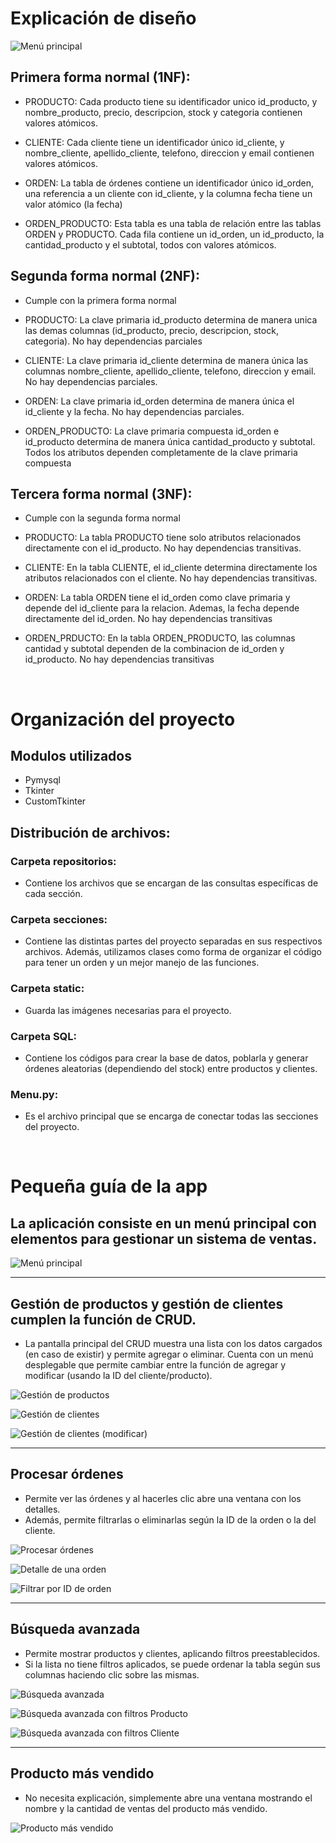 # Explicación de diseño

![Menú principal](./static/Diagrama.jpg)

## Primera forma normal (1NF):

- PRODUCTO: Cada producto tiene su identificador unico id_producto, y nombre_producto, precio, descripcion, stock y categoria contienen valores atómicos.

- CLIENTE: Cada cliente tiene un identificador único id_cliente, y nombre_cliente, apellido_cliente, telefono, direccion y email contienen valores atómicos.

- ORDEN: La tabla de órdenes contiene un identificador único id_orden, una referencia a un cliente con id_cliente, y la columna fecha tiene un valor atómico (la fecha)

- ORDEN_PRODUCTO: Esta tabla es una tabla de relación entre las tablas ORDEN y PRODUCTO. Cada fila contiene un id_orden, un id_producto, la cantidad_producto y el subtotal, todos con valores atómicos.

## Segunda forma normal (2NF):

- Cumple con la primera forma normal

- PRODUCTO: La clave primaria id_producto determina de manera unica las demas columnas (id_producto, precio, descripcion, stock, categoria). No hay dependencias parciales

- CLIENTE: La clave primaria id_cliente determina de manera única las columnas nombre_cliente, apellido_cliente, telefono, direccion y email. No hay dependencias parciales.

- ORDEN: La clave primaria id_orden determina de manera única el id_cliente y la fecha. No hay dependencias parciales.

- ORDEN_PRODUCTO: La clave primaria compuesta id_orden e id_producto determina de manera única cantidad_producto y subtotal. Todos los atributos dependen completamente de la clave primaria compuesta


## Tercera forma normal (3NF):

- Cumple con la segunda forma normal

- PRODUCTO: La tabla PRODUCTO tiene solo atributos relacionados directamente con el id_producto. No hay dependencias transitivas.

- CLIENTE: En la tabla CLIENTE, el id_cliente determina directamente los atributos relacionados con el cliente. No hay dependencias transitivas.

- ORDEN: La tabla ORDEN tiene el id_orden como clave primaria y depende del id_cliente para la relacion. Ademas, la fecha depende directamente del id_orden. No hay dependencias transitivas

- ORDEN_PRDUCTO: En la tabla ORDEN_PRODUCTO, las columnas cantidad y subtotal dependen de la combinacion de id_orden y id_producto. No hay dependencias transitivas

&nbsp;

# Organización del proyecto
## Modulos utilizados
- Pymysql
- Tkinter
- CustomTkinter

## Distribución de archivos:

### Carpeta repositorios:
- Contiene los archivos que se encargan de las consultas específicas de cada sección.

### Carpeta secciones:
- Contiene las distintas partes del proyecto separadas en sus respectivos archivos. Además, utilizamos clases como forma de organizar el código para tener un orden y un mejor manejo de las funciones.

### Carpeta static:
- Guarda las imágenes necesarias para el proyecto.

### Carpeta SQL:
- Contiene los códigos para crear la base de datos, poblarla y generar órdenes aleatorias (dependiendo del stock) entre productos y clientes.

### Menu.py:
- Es el archivo principal que se encarga de conectar todas las secciones del proyecto.


&nbsp;

# Pequeña guía de la app

## La aplicación consiste en un menú principal con elementos para gestionar un sistema de ventas.

![Menú principal](./static/Menu.jpg)

---

## Gestión de productos y gestión de clientes cumplen la función de CRUD.

- La pantalla principal del CRUD muestra una lista con los datos cargados (en caso de existir) y permite agregar o eliminar. Cuenta con un menú desplegable que permite cambiar entre la función de agregar y modificar (usando la ID del cliente/producto).

![Gestión de productos](./static/Gestion_productos.jpg)  

![Gestión de clientes](./static/Gestion_cliente.jpg)  

![Gestión de clientes (modificar)](./static/Gestion_clienteMOD.jpg)

---

## Procesar órdenes

- Permite ver las órdenes y al hacerles clic abre una ventana con los detalles.  
- Además, permite filtrarlas o eliminarlas según la ID de la orden o la del cliente.

![Procesar órdenes](./static/Procesar_ordenes.jpg)  

![Detalle de una orden](./static/Procesar_ordenDetalle.jpg)  

![Filtrar por ID de orden](./static/Procesar_ordenID.jpg)

---

## Búsqueda avanzada

- Permite mostrar productos y clientes, aplicando filtros preestablecidos.  
- Si la lista no tiene filtros aplicados, se puede ordenar la tabla según sus columnas haciendo clic sobre las mismas.

![Búsqueda avanzada](./static/Busqueda_avanzada.jpg)  

![Búsqueda avanzada con filtros Producto](./static/Busqueda_avanzadaFiltros.jpg)  

![Búsqueda avanzada con filtros Cliente](./static/Busqueda_avanzadaFiltros2.jpg)

---

## Producto más vendido

- No necesita explicación, simplemente abre una ventana mostrando el nombre y la cantidad de ventas del producto más vendido.

![Producto más vendido](./static/Reporte_producto.jpg)

